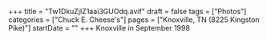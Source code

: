 +++
title = "Tw1DkuZjIZ1aai3GUOdq.avif"
draft = false
tags = ["Photos"]
categories = ["Chuck E. Cheese's"]
pages = ["Knoxville, TN (8225 Kingston Pike)"]
startDate = ""
+++
Knoxville in September 1998
